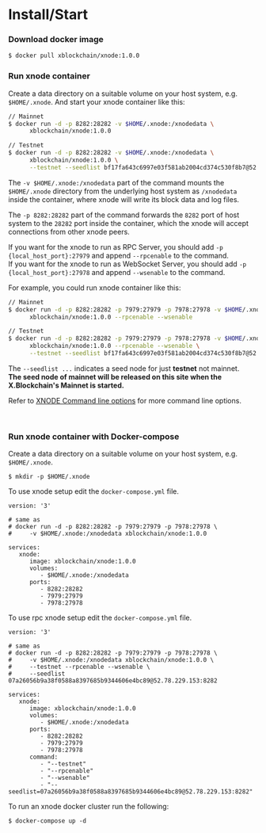# Install/Start

### Download docker image
```bash
$ docker pull xblockchain/xnode:1.0.0
```

### Run xnode container
Create a data directory on a suitable volume on your host system, e.g. `$HOME/.xnode`.
And start your xnode container like this:

```bash
// Mainnet
$ docker run -d -p 8282:28282 -v $HOME/.xnode:/xnodedata \
      xblockchain/xnode:1.0.0
```

```bash
// Testnet
$ docker run -d -p 8282:28282 -v $HOME/.xnode:/xnodedata \
      xblockchain/xnode:1.0.0 \
      --testnet --seedlist bf17fa643c6997e03f581ab2004cd374c530f8b7@52.78.229.153:8282
```


The `-v $HOME/.xnode:/xnodedata` part of the command mounts the `$HOME/.xnode` directory from the underlying host system as `/xnodedata` inside the container, where xnode will write its block data and log files.

The `-p 8282:28282` part of the command forwards the `8282` port of host system to the `28282` port inside the container, which the xnode will accept connections from other xnode peers.

If you want for the xnode to run as RPC Server, you should add `-p {local_host_port}:27979` and append `--rpcenable` to the command.  
If you want for the xnode to run as WebSocket Server, you should add `-p {local_host_port}:27978` and append `--wsenable` to the command.  

For example, you could run xnode container like this:  
```bash
// Mainnet
$ docker run -d -p 8282:28282 -p 7979:27979 -p 7978:27978 -v $HOME/.xnode:/xnodedata \
      xblockchain/xnode:1.0.0 --rpcenable --wsenable
```

```bash
// Testnet
$ docker run -d -p 8282:28282 -p 7979:27979 -p 7978:27978 -v $HOME/.xnode:/xnodedata \
      xblockchain/xnode:1.0.0 --rpcenable --wsenable \
      --testnet --seedlist bf17fa643c6997e03f581ab2004cd374c530f8b7@52.78.229.153:8282
```

The `--seedlist ...` indicates a seed node for just **testnet** not mainnet.  
**The seed node of mainnet will be released on this site when the X.Blockchain's Mainnet is started.**  

Refer to [XNODE Command line options](#xnode-command-line-options) for more command line options.

</br>

### Run xnode container with Docker-compose

Create a data directory on a suitable volume on your host system, e.g. `$HOME/.xnode`.

```shell
$ mkdir -p $HOME/.xnode
```

To use xnode setup edit the `docker-compose.yml` file.
```
version: '3'

# same as
# docker run -d -p 8282:28282 -p 7979:27979 -p 7978:27978 \
#     -v $HOME/.xnode:/xnodedata xblockchain/xnode:1.0.0

services:
   xnode:
      image: xblockchain/xnode:1.0.0
      volumes:
         - $HOME/.xnode:/xnodedata
      ports:
         - 8282:28282
         - 7979:27979
         - 7978:27978
```


To use rpc xnode setup edit the `docker-compose.yml` file.
```
version: '3'

# same as
# docker run -d -p 8282:28282 -p 7979:27979 -p 7978:27978 \
#     -v $HOME/.xnode:/xnodedata xblockchain/xnode:1.0.0 \
#     --testnet --rpcenable --wsenable \
#     --seedlist 07a26056b9a38f0588a8397685b9344606e4bc89@52.78.229.153:8282

services:
   xnode:
      image: xblockchain/xnode:1.0.0
      volumes:
         - $HOME/.xnode:/xnodedata
      ports:
         - 8282:28282
         - 7979:27979
         - 7978:27978
      command:
         - "--testnet"
         - "--rpcenable"
         - "--wsenable"
         - "--seedlist=07a26056b9a38f0588a8397685b9344606e4bc89@52.78.229.153:8282"
```

To run an xnode docker cluster run the following:

```shell
$ docker-compose up -d
```
